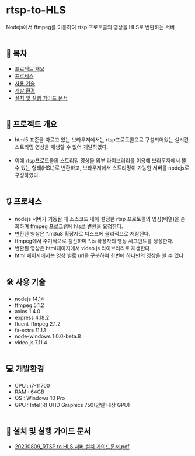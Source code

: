 # rtsp-to-HLS

Nodejs에서 ffmpeg를 이용하여 rtsp 프로토콜의 영상을 HLS로 변환하는 서버
<br><br>

## 📎 목차
  - [프로젝트 개요](#-프로젝트-개요)
  - [프로세스](#-프로세스)
  - [사용 기술](#-사용-기술)
  - [개발 환경](#-개발환경)
  - [설치 및 실행 가이드 문서](#-설치-및-실행-가이드-문서)
<br><br>

## 📜 프로젝트 개요
- html5 표준을 따르고 있는 브라우저에서는 rtsp프로토콜으로 구성되어있는 실시간 스트리밍 영상을 재생할 수 없어 개발하였다.<br><br>
- 이에 rtsp프로토콜의 스트리밍 영상을 외부 라이브러리를 이용해 브라우저에서 볼 수 있는 형태(HSL)로 변환하고, 브라우저에서 스트리밍이 가능한 서버를 nodejs로 구성하였다.
<br><br>

## 🔃 프로세스
- nodejs 서버가 기동될 때 소스코드 내에 설정한 rtsp 프로토콜의 영상(배열)을 순회하며 ffmpeg 프로그램에 hls로 변환을 요청한다.
- 변환된 영상은 *.m3u8 확장자로 디스크에 물리적으로 저장된다.
- ffmpeg에서 주기적으로 갱신하며 *.ts 확장자의 영상 세그먼트를 생성한다.
- 변환된 영상은 html페이지에서 video.js 라이브러리로 재생한다.
- html 페이지에서는 영상 별로 url을 구분하여 한번에 하나만의 영상을 볼 수 있다.
<br><br>


## 🛠 사용 기술
- nodejs 14.14
- ffmpeg 5.1.2
- axios 1.4.0
- express 4.18.2
- fluent-ffmpeg 2.1.2
- fs-extra 11.1.1
- node-windows 1.0.0-beta.8
- video.js 7.11.4
<br><br>

## 💻 개발환경
- CPU : i7-11700
- RAM : 64GB
- OS : Windows 10 Pro
- GPU : Intel(R) UHD Graphics 750(인텔 내장 GPU)
<br><br>

## 📙 설치 및 실행 가이드 문서
- [20230809_RTSP to HLS 서버 설치 가이드문서.pdf](https://github.com/kimbongjune/rtsp-to-HLS/files/12327313/20230809_RTSP.to.HLS.pdf)

